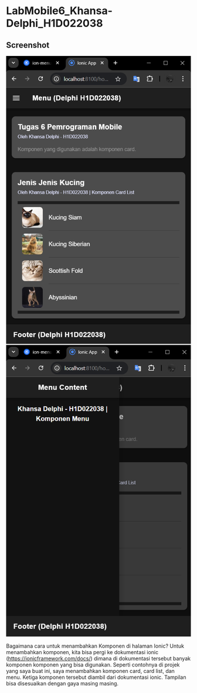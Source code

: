 # LabMobile6_Khansa-Delphi_H1D022038

## Screenshot
![Lampiran Home](home.png)
![Lampiran Menu](menu.png)

Bagaimana cara untuk menambahkan Komponen di halaman Ionic? 
Untuk menambahkan komponen, kita bisa pergi ke dokumentasi ionic (https://ionicframework.com/docs/) dimana di dokumentasi tersebut banyak komponen komponen yang bisa digunakan. Seperti contohnya di projek yang saya buat ini, saya menambahkan komponen card, card list, dan menu. Ketiga komponen tersebut diambil dari dokumentasi ionic. Tampilan bisa disesuaikan dengan gaya masing masing.